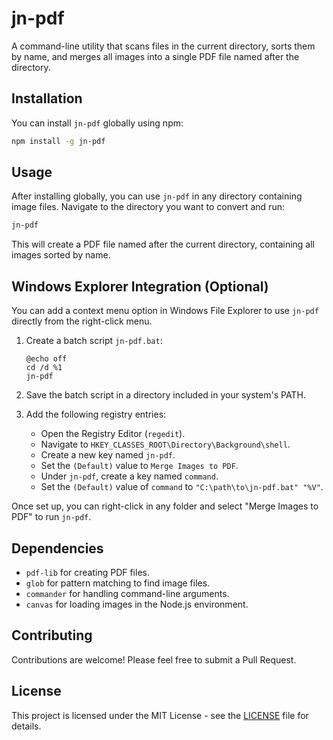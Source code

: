 
# jn-pdf

A command-line utility that scans files in the current directory, sorts them by name, and merges all images into a single PDF file named after the directory.

## Installation

You can install `jn-pdf` globally using npm:

```bash
npm install -g jn-pdf
```

## Usage

After installing globally, you can use `jn-pdf` in any directory containing image files. Navigate to the directory you want to convert and run:

```bash
jn-pdf
```

This will create a PDF file named after the current directory, containing all images sorted by name.

## Windows Explorer Integration (Optional)

You can add a context menu option in Windows File Explorer to use `jn-pdf` directly from the right-click menu.

1. Create a batch script `jn-pdf.bat`:

   ```batch
   @echo off
   cd /d %1
   jn-pdf
   ```

2. Save the batch script in a directory included in your system's PATH.

3. Add the following registry entries:

   - Open the Registry Editor (`regedit`).
   - Navigate to `HKEY_CLASSES_ROOT\Directory\Background\shell`.
   - Create a new key named `jn-pdf`.
   - Set the `(Default)` value to `Merge Images to PDF`.
   - Under `jn-pdf`, create a key named `command`.
   - Set the `(Default)` value of `command` to `"C:\path\to\jn-pdf.bat" "%V"`.

Once set up, you can right-click in any folder and select "Merge Images to PDF" to run `jn-pdf`.

## Dependencies

- `pdf-lib` for creating PDF files.
- `glob` for pattern matching to find image files.
- `commander` for handling command-line arguments.
- `canvas` for loading images in the Node.js environment.

## Contributing

Contributions are welcome! Please feel free to submit a Pull Request.

## License

This project is licensed under the MIT License - see the [LICENSE](LICENSE) file for details.
